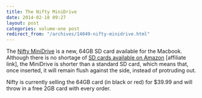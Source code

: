 ```yaml
---
title: The Nifty MiniDrive
date: 2014-02-18 09:27
layout: post
categories: volume-one post
redirect_from: "/archives/14049-nifty-minidrive.html"
---
```



The [Nifty MiniDrive](http://theniftyminidrive.com) is a new, 64GB SD card available for the Macbook. Although there is no shortage of [SD cards available on Amazon](http://www.amazon.com/s/?_encoding=UTF8&camp=1789&creative=390957&field-keywords=64gb%20sd%20card&linkCode=ur2&sprefix=64gb%20sd%2Celectronics%2C358&tag=kyldre-20&url=search-alias%3Delectronics) [affiliate link], the MiniDrive is shorter than a standard SD card, which means that, once inserted, it will remain flush against the side, instead of protruding out. 

Nifty is currently selling the 64GB card (in black or red) for $39.99 and will throw in a free 2GB card with every order. 

